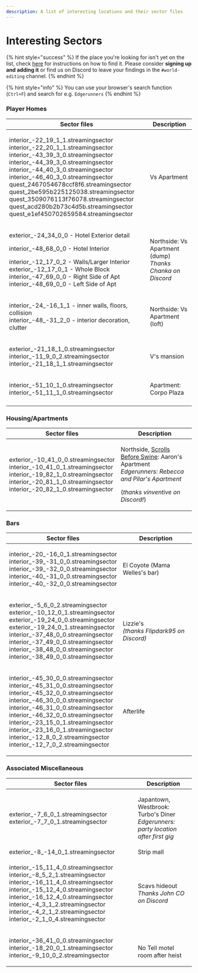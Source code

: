 ```yaml
---
description: A list of interesting locations and their sector files
---
```


# Interesting Sectors

{% hint style="success" %}
If the place you're looking for isn't yet on the list, check [here](finding-a-specific-sector.md) for instructions on how to find it. Please consider **signing up and adding it** or find us on Discord to leave your findings in the `#world-editing` channel.
{% endhint %}

{% hint style="info" %}
You can use your browser's search function (`Ctrl+F`) and search for e.g. `Edgerunners`
{% endhint %}

### Player Homes

| Sector files                                                                                                                                                                                                                                                                                                                                                                                                                                                                  | Description                                                                |
| ----------------------------------------------------------------------------------------------------------------------------------------------------------------------------------------------------------------------------------------------------------------------------------------------------------------------------------------------------------------------------------------------------------------------------------------------------------------------------- | -------------------------------------------------------------------------- |
| <p>interior_-22_19_1_1.streamingsector <br>interior_-22_20_1_1.streamingsector <br>interior_-43_39_3_0.streamingsector <br>interior_-44_39_3_0.streamingsector <br>interior_-44_40_3_0.streamingsector <br>interior_-46_40_3_0.streamingsector <br>quest_2467054678ccf8f6.streamingsector <br>quest_2be595b225125038.streamingsector <br>quest_3509076113f76078.streamingsector <br>quest_acd280b2b73c4d5b.streamingsector <br>quest_e1ef450702659584.streamingsector<br></p> | Vs Apartment                                                               |
| <p>exterior_-24_34_0_0 - Hotel Exterior detail</p><p>interior_-48_68_0_0 - Hotel Interior</p><p>interior_-12_17_0_2 - Walls/Larger Interior exterior_-12_17_0_1 - Whole Block <br>interior_-47_69_0_0 - Right Side of Apt <br>interior_-48_69_0_0 - Left Side of Apt</p>                                                                                                                                                                                                      | <p>Northside: Vs Apartment (dump)<br><em>Thanks Chanka on Discord</em></p> |
| <p>interior_-24_-16_1_1 - inner walls, floors, collision<br>interior_-48_-31_2_0 - interior decoration, clutter<br></p>                                                                                                                                                                                                                                                                                                                                                       | Northside: Vs Apartment (loft)                                             |
| <p>exterior_-21_18_1_0.streamingsector <br>interior_-11_9_0_2.streamingsector <br>interior_-21_18_1_1.streamingsector</p>                                                                                                                                                                                                                                                                                                                                                     | V's mansion                                                                |
| <p>interior_-51_10_1_0.streamingsector<br>interior_-51_11_1_0.streamingsector</p>                                                                                                                                                                                                                                                                                                                                                                                             | Apartment: Corpo Plaza                                                     |
|                                                                                                                                                                                                                                                                                                                                                                                                                                                                               |                                                                            |

### Housing/Apartments

| Sector files                                                                                                                                                                                               | Description                                                                                                                                                                                                                               |
| ---------------------------------------------------------------------------------------------------------------------------------------------------------------------------------------------------------- | ----------------------------------------------------------------------------------------------------------------------------------------------------------------------------------------------------------------------------------------- |
| <p>exterior_-10_41_0_0.streamingsector <br>interior_-10_41_0_1.streamingsector <br>interior_-19_82_1_0.streamingsector <br>interior_-20_81_1_0.streamingsector <br>interior_-20_82_1_0.streamingsector</p> | <p>Northside, <a href="https://cyberpunk.fandom.com/wiki/Gig:_Scrolls_before_Swine">Scrolls Before Swine</a>: Aaron's Apartment<br><em>Edgerunners: Rebecca and Pilar's Apartment</em></p><p>(<em>thanks vinventive on Discord!</em>)</p> |

### Bars

| Sector files                                                                                                                                                                                                                                                                                                                                                                                                | Description                                                |
| ----------------------------------------------------------------------------------------------------------------------------------------------------------------------------------------------------------------------------------------------------------------------------------------------------------------------------------------------------------------------------------------------------------- | ---------------------------------------------------------- |
| <p>interior_-20_-16_0_1.streamingsector <br>interior_-39_-31_0_0.streamingsector <br>interior_-39_-32_0_0.streamingsector <br>interior_-40_-31_0_0.streamingsector <br>interior_-40_-32_0_0.streamingsector</p>                                                                                                                                                                                             | El Coyote (Mama Welles's bar)                              |
| <p>exterior_-5_6_0_2.streamingsector <br>exterior_-10_12_0_1.streamingsector <br>exterior_-19_24_0_0.streamingsector <br>exterior_-19_24_0_1.streamingsector <br>interior_-37_48_0_0.streamingsector <br>interior_-37_49_0_0.streamingsector <br>interior_-38_48_0_0.streamingsector <br>interior_-38_49_0_0.streamingsector</p>                                                                            | <p>Lizzie's<br><em>(thanks Flipdark95 on Discord)</em></p> |
| <p>interior_-45_30_0_0.streamingsector <br>interior_-45_31_0_0.streamingsector<br>interior_-45_32_0_0.streamingsector <br>interior_-46_30_0_0.streamingsector<br>interior_-46_31_0_0.streamingsector<br>interior_-46_32_0_0.streamingsector<br>interior_-23_15_0_1.streamingsector <br>interior_-23_16_0_1.streamingsector<br>interior_-12_8_0_2.streamingsector <br>interior_-12_7_0_2.streamingsector</p> | Afterlife                                                  |

### Associated Miscellaneous

| Sector files                                                                                                                                                                                                                                                                                                          | Description                                                                                         |
| --------------------------------------------------------------------------------------------------------------------------------------------------------------------------------------------------------------------------------------------------------------------------------------------------------------------- | --------------------------------------------------------------------------------------------------- |
| <p>exterior_-7_6_0_1.streamingsector <br>exterior_-7_7_0_1.streamingsector</p>                                                                                                                                                                                                                                        | <p>Japantown, Westbrook:  Turbo's Diner<br><em>Edgerunners: party location after first gig</em></p> |
| exterior\_-8\_-14\_0\_1.streamingsector                                                                                                                                                                                                                                                                               | Strip mall                                                                                          |
| <p>interior_-15_11_4_0.streamingsector interior_-8_5_2_1.streamingsector <br>interior_-16_11_4_0.streamingsector<br>interior_-15_12_4_0.streamingsector <br>interior_-16_12_4_0.streamingsector <br>interior_-4_3_1_2.streamingsector <br>interior_-4_2_1_2.streamingsector <br>interior_-2_1_0_4.streamingsector</p> | <p>Scavs hideout<br><em>Thanks John CO on Discord</em></p>                                          |
| <p>interior_-36_41_0_0.streamingsector<br>interior_-18_20_0_1.streamingsector<br>interior_-9_10_0_2.streamingsector</p>                                                                                                                                                                                               | <p><br>No Tell motel room after heist </p>                                                          |
